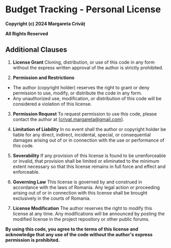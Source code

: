 # Budget Tracking - Personal License

**Copyright (c) 2024 Margareta Crivăț**

**All Rights Reserved** 

## Additional Clauses

1. **License Grant**
Cloning, distribution, or use of this code in any form without the express written approval of the author is strictly 
prohibited. 

2. **Permission and Restrictions**

- The author (copyright holder) reserves the right to grant or deny permission to use, modify, or distribute the code 
in any form. 
- Any unauthorized use, modification, or distribution of this code will be considered a violation of this license. 

3. **Permission Request**
To request permission to use this code, please contact the author at [crivat.margareta@gmail.com].

4. **Limitation of Liability**
In no event shall the author or copyright holder be liable for any direct, indirect, incidental, special, or 
consequential damages arising out of or in connection with the use or performance of this code. 

5. **Severability**
If any provision of this license is found to be unenforceable or invalid, that provision shall be limited or eliminated 
to the minimum extent necessary so that this license remains in full force and effect and enforceable.

6. **Governing Law**
This license is governed by and construed in accordance with the laws of Romania. Any legal action or proceeding arising 
out of or in connection with this license shall be brought exclusively in the courts of Romania. 

7. **License Modification**
The author reserves the right to modify this license at any time. Any modifications will be announced by posting the 
modified license in the project repository or other public forums. 

**By using this code, you agree to the terms of this license and acknowledge that any use of the code without the 
author's express permission is prohibited.**
